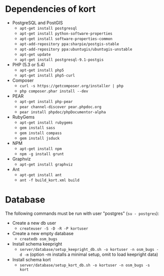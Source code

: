# Dependencies of kort

* PostgreSQL and PostGIS
    * `apt-get install postgresql`
    * `apt-get install python-software-properties`
    * `apt-get install software-properties-common`
    * `apt-add-repository ppa:sharpie/postgis-stable`
    * `apt-add-repository ppa:ubuntugis/ubuntugis-unstable`
    * `apt-get update`
    * `apt-get install postgresql-9.1-postgis`
* PHP (5.3 or 5.4)
    * `apt-get install php5`
    * `apt-get install php5-curl`
* Composer
    * `curl -s https://getcomposer.org/installer | php`
    * `php composer.phar install --dev`
* PEAR
    * `apt-get install php-pear`
    * `pear channel-discover pear.phpdoc.org`
    * `pear install phpdoc/phpDocumentor-alpha`
* RubyGems 
    * `apt-get install rubygems`
    * `gem install sass`
    * `gem install compass`
    * `gem install jsduck`
* NPM
    * `apt-get install npm`
    * `npm -g install grunt`
* Graphviz
    * `apt-get install graphviz`
* Ant
    * `apt-get install ant`
    * `ant -f build_kort.xml build`

# Database

The following commands must be run with user "postgres" (`su - postgres`):

* Create a new db user
    * `createuser -S -D -R -P kortuser`
* Create a new empty database
    * `createdb osm_bugs`
* Install schema keepright
    * `server/database/setup_keepright_db.sh -o kortuser -n osm_bugs -d -m` (option -m installs a minimal setup, omit to load keepright data)
* Install schema kort
    * `server/database/setup_kort_db.sh -o kortuser -n osm_bugs -s kort`
